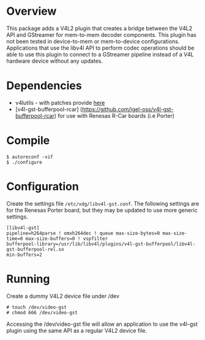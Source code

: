 Overview
========

This package adds a V4L2 plugin that creates a bridge between the V4L2 API and
GStreamer for mem-to-mem decoder components. This plugin has not been tested
in device-to-mem or mem-to-device configurations. Applications that use the
libv4l API to perform codec operations should be able to use this plugin to
connect to a GStreamer pipeline instead of a V4L hardware device without any
updates.

Dependencies
============

* v4lutils - with patches provide [here](https://github.com/igel-oss/v4l-utils)
* [v4l-gst-bufferpool-rcar] (https://github.com/igel-oss/v4l-gst-bufferpool-rcar) for use with Renesas R-Car boards (i.e Porter)

Compile
=======

```
$ autoreconf -vif
$ ./configure
```

Configuration
=============

Create the settings file ```/etc/xdg/libv4l-gst.conf```. The following settings are for the 
Renesas Porter board, but they may be updated to use more generic settings.

```
[libv4l-gst]
pipeline=h264parse ! omxh264dec ! queue max-size-bytes=0 max-size-time=0 max-size-buffers=0 ! vspfilter
bufferpool-library=/usr/lib/libv4l/plugins/v4l-gst-bufferpool/libv4l-gst-bufferpool-rel.so
min-buffers=2
```

Running
=======

Create a dummy V4L2 device file under /dev
```
# touch /dev/video-gst
# chmod 666 /dev/video-gst
```
Accessing the /dev/video-gst file will allow an application to use the v4l-gst plugin
using the same API as a regular V4L2 device file.

